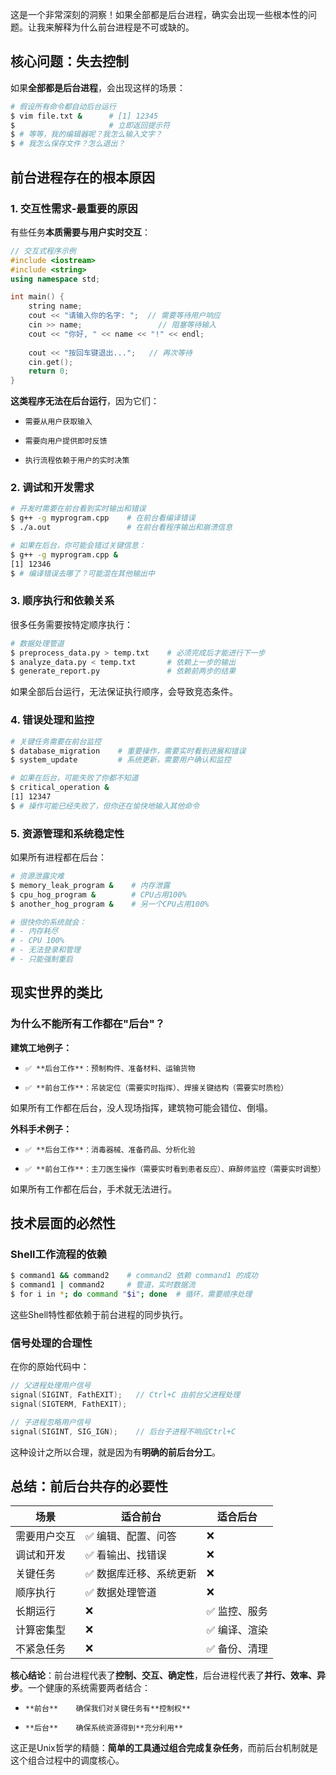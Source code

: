 这是一个非常深刻的洞察！如果全部都是后台进程，确实会出现一些根本性的问题。让我来解释为什么前台进程是不可或缺的。

## 核心问题：失去控制

如果**全部都是后台进程**，会出现这样的场景：

```bash
# 假设所有命令都自动后台运行
$ vim file.txt &      # [1] 12345
$                     # 立即返回提示符
$ # 等等，我的编辑器呢？我怎么输入文字？
$ # 我怎么保存文件？怎么退出？
```

## 前台进程存在的根本原因

### 1. **交互性需求-最重要的原因**

有些任务**本质需要与用户实时交互**：

```cpp
// 交互式程序示例
#include <iostream>
#include <string>
using namespace std;

int main() {
    string name;
    cout << "请输入你的名字: ";  // 需要等待用户响应
    cin >> name;                 // 阻塞等待输入
    cout << "你好, " << name << "!" << endl;
    
    cout << "按回车键退出...";   // 再次等待
    cin.get();
    return 0;
}
```

**这类程序无法在后台运行**，因为它们：
-     需要从用户获取输入
    
-     需要向用户提供即时反馈
    
-     执行流程依赖于用户的实时决策

### 2. **调试和开发需求**

```bash
# 开发时需要在前台看到实时输出和错误
$ g++ -g myprogram.cpp    # 在前台看编译错误
$ ./a.out                 # 在前台看程序输出和崩溃信息

# 如果在后台，你可能会错过关键信息：
$ g++ -g myprogram.cpp &  
[1] 12346
$ # 编译错误去哪了？可能混在其他输出中
```

### 3. **顺序执行和依赖关系**

很多任务需要按特定顺序执行：

```bash
# 数据处理管道
$ preprocess_data.py > temp.txt    # 必须完成后才能进行下一步
$ analyze_data.py < temp.txt       # 依赖上一步的输出
$ generate_report.py               # 依赖前两步的结果
```

如果全部后台运行，无法保证执行顺序，会导致竞态条件。

### 4. **错误处理和监控**

```bash
# 关键任务需要在前台监控
$ database_migration    # 重要操作，需要实时看到进展和错误
$ system_update         # 系统更新，需要用户确认和监控

# 如果在后台，可能失败了你都不知道
$ critical_operation &
[1] 12347
$ # 操作可能已经失败了，但你还在愉快地输入其他命令
```

### 5. **资源管理和系统稳定性**

如果所有进程都在后台：

```bash
# 资源泄露灾难
$ memory_leak_program &    # 内存泄露
$ cpu_hog_program &        # CPU占用100%
$ another_hog_program &    # 另一个CPU占用100%

# 很快你的系统就会：
# - 内存耗尽
# - CPU 100%
# - 无法登录和管理
# - 只能强制重启
```

## 现实世界的类比

### 为什么不能所有工作都在"后台"？

**建筑工地例子：**
-     ✅ **后台工作**：预制构件、准备材料、运输货物
    
-     ✅ **前台工作**：吊装定位（需要实时指挥）、焊接关键结构（需要实时质检）

如果所有工作都在后台，没人现场指挥，建筑物可能会错位、倒塌。

**外科手术例子：**
-     ✅ **后台工作**：消毒器械、准备药品、分析化验
    
-     ✅ **前台工作**：主刀医生操作（需要实时看到患者反应）、麻醉师监控（需要实时调整）

如果所有工作都在后台，手术就无法进行。

## 技术层面的必然性

### Shell工作流程的依赖

```bash
$ command1 && command2    # command2 依赖 command1 的成功
$ command1 | command2     # 管道，实时数据流
$ for i in *; do command "$i"; done  # 循环，需要顺序处理
```

这些Shell特性都依赖于前台进程的同步执行。

### 信号处理的合理性

在你的原始代码中：

```cpp
// 父进程处理用户信号
signal(SIGINT, FathEXIT);   // Ctrl+C 由前台父进程处理
signal(SIGTERM, FathEXIT);

// 子进程忽略用户信号  
signal(SIGINT, SIG_IGN);    // 后台子进程不响应Ctrl+C
```

这种设计之所以合理，就是因为有**明确的前后台分工**。

## 总结：前后台共存的必要性
| 场景 | 适合前台 | 适合后台 |
| --- | --- | --- |
| 需要用户交互 | ✅ 编辑、配置、问答 | ❌ |
| 调试和开发 | ✅ 看输出、找错误 | ❌ |
| 关键任务 | ✅ 数据库迁移、系统更新 | ❌ |
| 顺序执行 | ✅ 数据处理管道 | ❌ |
| 长期运行 | ❌ | ✅ 监控、服务 |
| 计算密集型 | ❌ | ✅ 编译、渲染 |
| 不紧急任务 | ❌ | ✅ 备份、清理 |

**核心结论**：前台进程代表了**控制、交互、确定性**，后台进程代表了**并行、效率、异步**。一个健康的系统需要两者结合：
-     **前台**    确保我们对关键任务有**控制权**
    
-     **后台**    确保系统资源得到**充分利用**

这正是Unix哲学的精髓：**简单的工具通过组合完成复杂任务**，而前后台机制就是这个组合过程中的调度核心。
